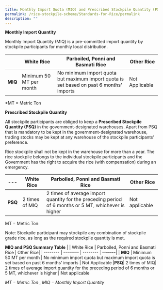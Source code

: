 ```yaml
---
title: Monthly Import Quota (MIQ) and Prescribed Stockpile Quantity (PSQ)
permalink: /rice-stockpile-scheme/Standards-for-Rice/permalink
description: ""
---
```

**Monthly Import Quantity**

Monthly Import Quantity (MIQ) is a pre-committed import quantity by stockpile participants for monthly local distribution.

|  | White Rice | Parboiled, Ponni and Basmati Rice | Other Rice| 
| -------- | -------- | -------- | -------|
| **MIQ** | Minimum 50 MT per month   | No minimum import quota but maximum import quota is set based on past 6 months' imports  | Not Applicable 

*MT = Metric Ton

**Prescribed Stockpile Quantity**

All stockpile participants are obliged to keep a **Prescribed Stockpile Quantity (PSQ)** in the government-designated warehouses. Apart from PSQ that is mandatory to be kept in the government-designated warehouse, trading stocks may be kept at any warehouse of the stockpile participants' preference. 

Rice stockpile shall not be kept in the warehouse for more than a year. The rice stockpile belongs to the individual stockpile participants and the Government has the right to acquire the rice (with compensation) during an emergency. 

| ---  | White Rice | Parboiled, Ponni and Basmati Rice | Other Rice| 
| -------- | -------- | -------- | -------|
|**PSQ**| 2 times of MIQ| 2 times of average import quantity for the preceding period of 6 months or 5 MT, whichever is higher | Not applicable 

MT = Metric Ton

Note: Stockpile participant may stockpile any combination of stockpile grade rice, as long as the required stockpile quantity is met.

**MIQ and PSQ Summary Table**
|  | White Rice | Parboiled, Ponni and Basmati Rice | Other Rice| 
| -------- | -------- | -------- | -------|
| **MIQ** | Minimum 50 MT per month   | No minimum import quota but maximum import quota is set based on past 6 months' imports  | Not Applicable 
|**PSQ**| 2 times of MIQ| 2 times of average import quantity for the preceding period of 6 months or 5 MT, whichever is higher | Not applicable 

*MT = Metric Ton* ,  *MIQ = Monthly Import Quantity*